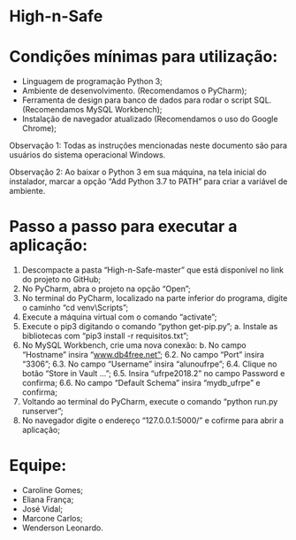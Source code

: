 # High-n-Safe

# Condições mínimas para utilização:
- Linguagem de programação Python 3;
- Ambiente de desenvolvimento. (Recomendamos o PyCharm);
- Ferramenta de design para banco de dados para rodar o script SQL. (Recomendamos MySQL Workbench);
- Instalação de navegador atualizado (Recomendamos o uso do Google Chrome);

Observação 1: Todas as instruções mencionadas neste documento são para usuários do sistema operacional Windows.

Observação 2: Ao baixar o Python 3 em sua máquina, na tela inicial do instalador, marcar a opção “Add Python 3.7 to PATH” para criar a variável de ambiente.

# Passo a passo para executar a aplicação:

1. Descompacte a pasta “High-n-Safe-master” que está disponível no link do projeto no GitHub;
2. No PyCharm, abra o projeto na opção “Open”;
3. No terminal do PyCharm, localizado na parte inferior do programa, digite o caminho “cd venv\Scripts”;
4. Execute a máquina virtual com o comando “activate”;
5. Execute o pip3 digitando o comando “python get-pip.py”;
  a. Instale as bibliotecas com “pip3 install -r requisitos.txt”;
6. No MySQL Workbench, crie uma nova conexão:
  b. No campo “Hostname” insira “www.db4free.net”;
  6.2. No campo “Port” insira “3306”;
  6.3. No campo “Username” insira “alunoufrpe”;
  6.4. Clique no botão “Store in Vault …”;
  6.5. Insira “ufrpe2018.2” no campo Password e confirma;
  6.6. No campo “Default Schema” insira “mydb_ufrpe” e confirma;
7. Voltando ao terminal do PyCharm, execute o comando “python run.py runserver”;
8. No navegador digite o endereço “127.0.0.1:5000/” e cofirme para abrir a aplicação;

# Equipe:

- Caroline Gomes;
- Eliana França;
- José Vidal;
- Marcone Carlos;
- Wenderson Leonardo.
